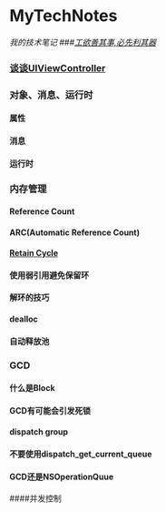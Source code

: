 # MyTechNotes
*我的技术笔记*
###[*工欲善其事,必先利其器*](https://github.com/SamingZhong/MyTechNotes/blob/master/MDs/Tools/Tools.md)

### [谈谈UIViewController](https://github.com/SamingZhong/MyTechNotes/blob/master/MDs/UIViewController/UIViewController.md)

### 对象、消息、运行时
#### 属性
#### 消息
#### 运行时

### 内存管理
#### Reference Count
#### ARC(Automatic Reference Count)
#### [Retain Cycle](https://github.com/SamingZhong/MyTechNotes/blob/master/MDs/MemoryManage/RetainCycle.md)
#### 使用弱引用避免保留环
#### 解环的技巧
#### dealloc
#### 自动释放池

### GCD
#### 什么是Block
#### GCD有可能会引发死锁
#### dispatch group
#### 不要使用dispatch_get_current_queue
#### GCD还是NSOperationQuue

####并发控制
